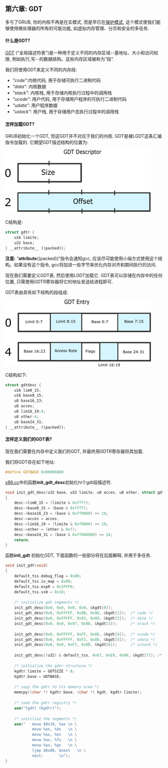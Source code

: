 ## 第六章: GDT

多亏了GRUB, 你的内核不再是在实模式, 而是早已在[保护模式](http://en.wikipedia.org/wiki/Protected_mode), 这个模式使我们能够使用微处理器的所有的可能功能, 如虚拟内存管理、分页和安全的多任务. 

#### 什么是GDT?

[GDT](http://en.wikipedia.org/wiki/Global_Descriptor_Table) ("全局描述符表")是一种用于定义不同的内存区域--基地址、大小和访问权限, 例如执行,写--的数据结构。这些内存区域被称为“段”. 

我们将使用GDT来定义不同的内存段: 

* *"code"*:内核代码, 用于存储可执行二进制代码
* *"data"*: 内核数据
* *"stack"*: 内核栈, 用于存储内核执行过程中的调用栈
* *"ucode"*: 用户代码, 用于存储用户程序的可执行二进制代码
* *"udata"*: 用户程序数据
* *"ustack"*: 用户栈, 用于存储用户态执行过程中的调用栈

#### 怎样加载GDT?

GRUB初始化一个GDT, 但这GDT并不对应于我们的内核. GDT是被LGDT这条汇编指令加载的. 它期望GDT描述结构的位置为:

![GDTR](./gdtr.png)

C结构是:

```cpp
struct gdtr {
	u16 limite;
	u32 base;
} __attribute__ ((packed));
```

**注意:** “__attribute__((packed))“指令会通知gcc, 应该尽可能使用小端方式使用这个结构。如果没有这个指令, gcc将加进一些字节来优化内存对齐和期间执行的访问. 

现在我们需要定义GDT表, 然后使用LGDT加载它. GDT表可以存储在内存中的任何位置, 只需使用GDTR寄存器将它的地址发送给进程即可.

GDT表由具有如下结构的段组成: 

![GDTR](./gdtentry.png)

C结构如下: 

```cpp
struct gdtdesc {
	u16 lim0_15;
	u16 base0_15;
	u8 base16_23;
	u8 acces;
	u8 lim16_19:4;
	u8 other:4;
	u8 base24_31;
} __attribute__ ((packed));
```

#### 怎样定义我们的GDT表?

现在我们需要在内存中定义我们的GDT, 并最终用GDTR寄存器将其加载. 

我们将GDT存在如下地址:

```cpp
#define GDTBASE	0x00000800
```

 [x86.cc](https://github.com/SamyPesse/How-to-Make-a-Computer-Operating-System/blob/master/src/kernel/arch/x86/x86.cc)中的函数**init_gdt_desc**初始化hi个gdt段描述符. 

```cpp
void init_gdt_desc(u32 base, u32 limite, u8 acces, u8 other, struct gdtdesc *desc)
{
	desc->lim0_15 = (limite & 0xffff);
	desc->base0_15 = (base & 0xffff);
	desc->base16_23 = (base & 0xff0000) >> 16;
	desc->acces = acces;
	desc->lim16_19 = (limite & 0xf0000) >> 16;
	desc->other = (other & 0xf);
	desc->base24_31 = (base & 0xff000000) >> 24;
	return;
}
```

函数**init_gdt** 初始化GDT, 下面函数的一些部分将在后面解释, 并用于多任务.

```cpp
void init_gdt(void)
{
	default_tss.debug_flag = 0x00;
	default_tss.io_map = 0x00;
	default_tss.esp0 = 0x1FFF0;
	default_tss.ss0 = 0x18;

	/* initialize gdt segments */
	init_gdt_desc(0x0, 0x0, 0x0, 0x0, &kgdt[0]);
	init_gdt_desc(0x0, 0xFFFFF, 0x9B, 0x0D, &kgdt[1]);	/* code */
	init_gdt_desc(0x0, 0xFFFFF, 0x93, 0x0D, &kgdt[2]);	/* data */
	init_gdt_desc(0x0, 0x0, 0x97, 0x0D, &kgdt[3]);		/* stack */

	init_gdt_desc(0x0, 0xFFFFF, 0xFF, 0x0D, &kgdt[4]);	/* ucode */
	init_gdt_desc(0x0, 0xFFFFF, 0xF3, 0x0D, &kgdt[5]);	/* udata */
	init_gdt_desc(0x0, 0x0, 0xF7, 0x0D, &kgdt[6]);		/* ustack */

	init_gdt_desc((u32) & default_tss, 0x67, 0xE9, 0x00, &kgdt[7]);	/* descripteur de tss */

	/* initialize the gdtr structure */
	kgdtr.limite = GDTSIZE * 8;
	kgdtr.base = GDTBASE;

	/* copy the gdtr to its memory area */
	memcpy((char *) kgdtr.base, (char *) kgdt, kgdtr.limite);

	/* load the gdtr registry */
	asm("lgdtl (kgdtr)");

	/* initiliaz the segments */
	asm("   movw $0x10, %ax	\n \
            movw %ax, %ds	\n \
            movw %ax, %es	\n \
            movw %ax, %fs	\n \
            movw %ax, %gs	\n \
            ljmp $0x08, $next	\n \
            next:		\n");
}
```
